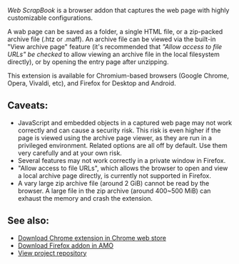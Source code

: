 *Web ScrapBook* is a browser addon that captures the web page with highly customizable configurations.

A wab page can be saved as a folder, a single HTML file, or a zip-packed archive file (.htz or .maff). An archive file can be viewed via the built-in "View archive page" feature (it's recommended that *"Allow access to file URLs" be checked* to allow viewing an archive file in the local filesystem directly), or by opening the entry page after unzipping.

This extension is available for Chromium-based browsers (Google Chrome, Opera, Vivaldi, etc), and Firefox for Desktop and Android.


## Caveats:
* JavaScript and embedded objects in a captured web page may not work correctly and can cause a security risk. This risk is even higher if the page is viewed using the archive page viewer, as they are run in a privileged environment. Related options are all off by default. Use them very carefully and at your own risk.
* Several features may not work correctly in a private window in Firefox.
* "Allow access to file URLs", which allows the browser to open and view a local archive page directly, is currently not supported in Firefox.
* A vary large zip archive file (around 2 GiB) cannot be read by the browser. A large file in the zip archive (around 400~500 MiB) can exhaust the memory and crash the extension.


## See also:

* [Download Chrome extension in Chrome web store](https://chrome.google.com/webstore/detail/web-scrapbook/oegnpmiddfljlloiklpkeelagaeejfai)
* [Download Firefox addon in AMO](https://addons.mozilla.org/firefox/addon/web-scrapbook/)
* [View project repository](https://github.com/danny0838/webscrapbook)
